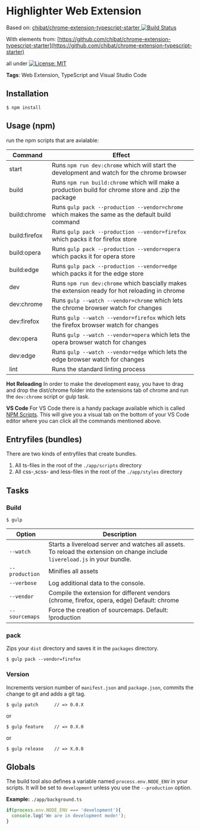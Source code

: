 
# Highlighter Web Extension

Based on:
[chibat/chrome-extension-typescript-starter ![Build Status](https://travis-ci.org/chibat/chrome-extension-typescript-starter.svg?branch=master)](https://travis-ci.org/chibat/chrome-extension-typescript-starter)

With elements from:
[https://github.com/chibat/chrome-extension-typescript-starter](https://github.com/chibat/chrome-extension-typescript-starter)

all under [![License: MIT](https://img.shields.io/badge/License-MIT-yellow.svg)](https://opensource.org/licenses/MIT)

**Tags**: Web Extension, TypeScript and Visual Studio Code

## Installation

	$ npm install

## Usage (npm)
run the npm scripts that are avialable:

Command | Effect 
--- | ---
start | Runs `npm run dev:chrome` which will start the development and watch for the chrome browser
build | Runs `npm run build:chrome` which will make a production build for chrome store and .zip the package
build:chrome | Runs `gulp pack --production --vendor=chrome` which makes the same as the default build command
build:firefox | Runs `gulp pack --production --vendor=firefox` which packs it for firefox store
build:opera | Runs `gulp pack --production --vendor=opera` which packs it for opera store
build:edge | Runs `gulp pack --production --vendor=edge` which packs it for the edge store
dev | Runs `npm run dev:chrome` which bascially makes the extension ready for hot reloading in chrome
dev:chrome | Runs `gulp --watch --vendor=chrome` which lets the chrome browser watch for changes
dev:firefox | Runs `gulp --watch --vendor=firefox` which lets the firefox browser watch for changes
dev:opera | Runs `gulp --watch --vendor=opera` which lets the opera browser watch for changes
dev:edge | Runs `gulp --watch --vendor=edge` which lets the edge browser watch for changes
lint | Runs the standard linting process

**Hot Reloading**
In order to make the development easy, you have to drag and drop the dist/chrome folder into the extensions tab of chrome and run the `dev:chrome` script or gulp task.

**VS Code**
For VS Code there is a handy package available which is called [NPM Scripts](https://marketplace.visualstudio.com/items?itemName=traBpUkciP.vscode-npm-scripts). This will give you a visual tab on the bottom of your VS Code editor where you can click all the commands mentioned above.

## Entryfiles (bundles)

There are two kinds of entryfiles that create bundles.
1. All ts-files in the root of the `./app/scripts` directory
2. All css-,scss- and less-files in the root of the `./app/styles` directory

## Tasks

### Build

    $ gulp


| Option         | Description                                                                                                                                           |
|----------------|-------------------------------------------------------------------------------------------------------------------------------------------------------|
| `--watch`      | Starts a livereload server and watches all assets. <br>To reload the extension on change include `livereload.js` in your bundle.                      |
| `--production` | Minifies all assets                                                                                                                                   |
| `--verbose`    | Log additional data to the console.                                                                                                                   |
| `--vendor`     | Compile the extension for different vendors (chrome, firefox, opera, edge)  Default: chrome                                                                 |
| `--sourcemaps` | Force the creation of sourcemaps. Default: !production                                                                                                |


### pack

Zips your `dist` directory and saves it in the `packages` directory.

    $ gulp pack --vendor=firefox

### Version

Increments version number of `manifest.json` and `package.json`,
commits the change to git and adds a git tag.


    $ gulp patch      // => 0.0.X

or

    $ gulp feature    // => 0.X.0

or

    $ gulp release    // => X.0.0


## Globals

The build tool also defines a variable named `process.env.NODE_ENV` in your scripts. It will be set to `development` unless you use the `--production` option.


**Example:** `./app/background.ts`

```typescript
if(process.env.NODE_ENV === 'development'){
  console.log('We are in development mode!');
}
```

